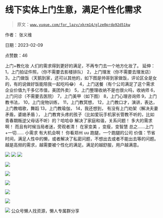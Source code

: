 # 线下实体上门生意，满足个性化需求

> 原文：[`www.yuque.com/for_lazy/xkrm14/glze0prdp92d51kw`](https://www.yuque.com/for_lazy/xkrm14/glze0prdp92d51kw)



作者： 张义维



日期：2023-02-09



点赞数：46

<ne-hole id="uc150a8ac" data-lake-id="uc150a8ac">

上门+教化妆 人们的需求得到更好的满足，不再专门去一个地方化妆了。 延伸： 1，上门拍证件照，（你不需要去影楼排队） 2，上门理发（你不需要去理发店） 3，上门做饭（天鹅到家，还可以其他的，如下图是帅哥到家做饭，评论区全是女的，有的说做好饭能陪我一起吃吗😂） 4，上门送餐（有个公司满足了这个需求企业价值九千多亿市值，美团外卖） 5，上门整理收纳不是也很火吗，收纳师 6，上门问诊（不需要去医院） 7，上门美甲（如下图） 8，上门心理咨询师 9，上门教书法， 10，上门宠物训练， 11，上门教冥想， 12，上门教口才，演讲，表达， 上门教唱歌，舞蹈 13，上门教瑜伽， 14，我还想到， 有没有上门劝架（解决夫妻矛盾，婆媳矛盾 ）， 上门教育头疼的孩子（比如爱玩手机家长管教不听的，比如青春期叛逆父母话不听）的？哈哈😄 解决了家庭和谐，关系问题！ 多大的需求啊！ 而且有时候当局者迷，旁观者清！ 在家变美 ，变瘦，变智慧 总之……上门+一切…… 小需求 有大机会啊！ 你看郑州 uu 跑腿，一个跑腿的公司 价值：节省时间，满足人性中的懒，或者解决了私密问题，不想出去或者不能出去等的问题。 越是高频的需求，越需要被个性化的满足。满足的越舒服，用户越满意。



![](img/f97a9b8629d9c2201ccdb1142d783068.png)  <ne-p id="ud160c24c" data-lake-id="ud160c24c">![](img/4f031d1a4bd43f0a1ebd10d746c83240.png)  <ne-p id="uc5a26199" data-lake-id="uc5a26199">![](img/7b7b23f331aff00826569f94f999986c.png)



![](img/48bb3a6536d9897808a9c4e0766beebb.png)



![](img/468b88e16a37eaa685f59f1d3e0ef6a3.png)



![](img/4187e6c42121f786a70f972da3b6dd8d.png)



![](img/2c455d379bf7564c571b6a9c59d5d5e9.png)



![](img/b9cbb57f62335d35edd33912006ccc3b.png)



![](img/48dea96ee0a75df872a14928d00e51c6.png)  <ne-hole id="ueee79b17" data-lake-id="ueee79b17"><ne-p id="ua7ea823a" data-lake-id="ua7ea823a">公众号懒人找资源，懒人专属群分享

</ne-hole></ne-p></ne-p></ne-p></ne-hole>